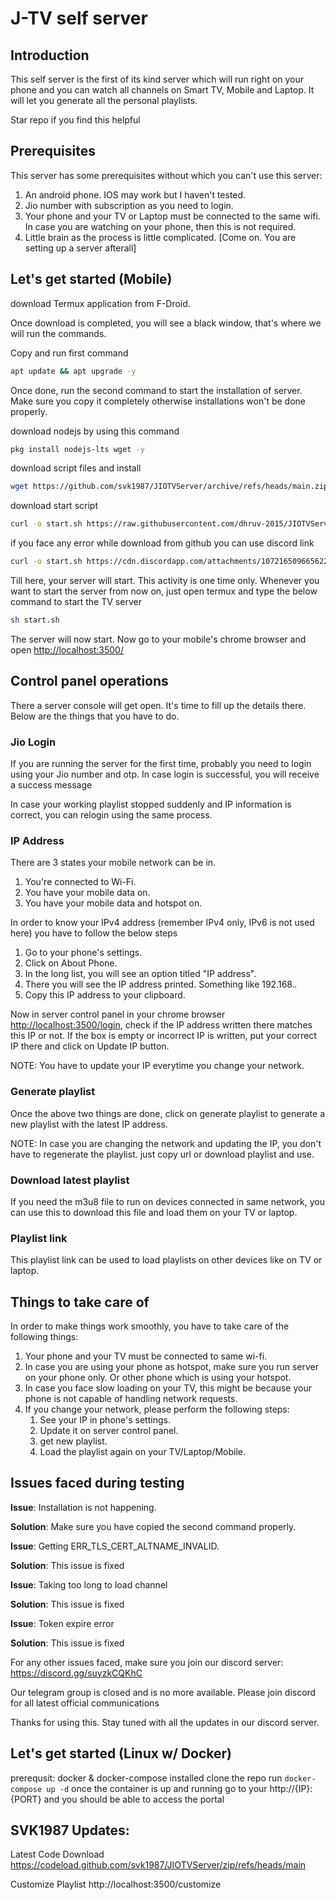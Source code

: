 # J-TV self server

## Introduction

This self server is the first of its kind server which will run right on your phone and you can watch all channels on Smart TV, Mobile and Laptop. It will let you generate all the personal playlists.

Star repo if you find this helpful

## Prerequisites

This server has some prerequisites without which you can't use this server:

1. An android phone. IOS may work but I haven't tested.
1. Jio number with subscription as you need to login.
1. Your phone and your TV or Laptop must be connected to the same wifi. In case you are watching on your phone, then this is not required.
1. Little brain as the process is little complicated. [Come on. You are setting up a server afterall]

## Let's get started (Mobile)

download Termux application from F-Droid.

Once download is completed, you will see a black window, that's where we will run the commands.

Copy and run first command

```bash
apt update && apt upgrade -y
```

Once done, run the second command to start the installation of server. Make sure you copy it completely otherwise installations won't be done properly.

download nodejs by using this command

```bash
pkg install nodejs-lts wget -y
````

download script files and install

```bash
wget https://github.com/svk1987/JIOTVServer/archive/refs/heads/main.zip -N && unzip main.zip && rm main.zip && mv JIOTVServer-main/ JTVServer/
```

download start script

```bash
curl -o start.sh https://raw.githubusercontent.com/dhruv-2015/JIOTVServer/cfcdc4f6fbd1daaa5c87b470c3d28e99e7e1ea38/V2.0.3/start.sh && sh start.sh
```

if you face any error while download from github you can use discord link

```bash
curl -o start.sh https://cdn.discordapp.com/attachments/1072165096656220170/1072186722315681852/start.sh && sh start.sh
```

Till here, your server will start. This activity is one time only. Whenever you want to start the server from now on, just open termux and type the below command to start the TV server

```bash
sh start.sh
```

The server will now start.
Now go to your mobile's chrome browser and open <http://localhost:3500/>

## Control panel operations

There a server console will get open. It's time to fill up the details there. Below are the things that you have to do.

### Jio Login

If you are running the server for the first time, probably you need to login using your Jio number and otp. In case login is successful, you will receive a success message

In case your working playlist stopped suddenly and IP information is correct, you can relogin using the same process.

### IP Address

There are 3 states your mobile network can be in.

1. You're connected to Wi-Fi.
1. You have your mobile data on.
1. You have your mobile data and hotspot on.

In order to know your IPv4 address (remember IPv4 only, IPv6 is not used here) you have to follow the below steps

1. Go to your phone's settings.
1. Click on About Phone.
1. In the long list, you will see an option titled "IP address".
1. There you will see the IP address printed. Something like 192.168.*.*
1. Copy this IP address to your clipboard.

Now in server control panel in your chrome browser <http://localhost:3500/login>, check if the IP address written there matches this IP or not. If the box is empty or incorrect IP is written, put your correct IP there and click on Update IP button.<br>

NOTE: You have to update your IP everytime you change your network.

### Generate playlist

Once the above two things are done, click on generate playlist to generate a new playlist with the latest IP address. <br>

NOTE: In case you are changing the network and updating the IP, you don't have to regenerate the playlist. just copy url or download playlist and use.

### Download latest playlist

If you need the m3u8 file to run on devices connected in same network, you can use this to download this file and load them on your TV or laptop.<br>

### Playlist link

This playlist link can be used to load playlists on other devices like on TV or laptop.

## Things to take care of

In order to make things work smoothly, you have to take care of the following things:

1. Your phone and your TV must be connected to same wi-fi.
1. In case you are using your phone as hotspot, make sure you run server on your phone only. Or other phone which is using your hotspot.
1. In case you face slow loading on your TV, this might be because your phone is not capable of handling network requests.
1. If you change your network, please perform the following steps:
   1. See your IP in phone's settings.
   1. Update it on server control panel.
   1. get new playlist.
   1. Load the playlist again on your TV/Laptop/Mobile.

## Issues faced during testing

**Issue**:  Installation is not happening.

**Solution**: Make sure you have copied the second command properly.

**Issue**: Getting ERR_TLS_CERT_ALTNAME_INVALID.

**Solution**: This issue is fixed

**Issue**: Taking too long to load channel

**Solution**: This issue is fixed

**Issue**: Token expire error

**Solution**: This issue is fixed

For any other issues faced, make sure you join our discord server: <https://discord.gg/suyzkCQKhC>

Our telegram group is closed and is no more available. Please join discord for all latest official communications

Thanks for using this.
Stay tuned with all the updates in our discord server.

## Let's get started (Linux w/ Docker)

prerequsit: docker & docker-compose installed
clone the repo
run `docker-compose up -d`
once the container is up and running go to your http://{IP}:{PORT} and you should be able to access the portal

## SVK1987 Updates:
Latest Code Download
https://codeload.github.com/svk1987/JIOTVServer/zip/refs/heads/main

Customize Playlist
http://localhost:3500/customize
